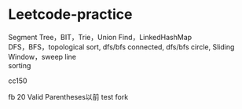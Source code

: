 # Leetcode-practice

Segment Tree，BIT，Trie，Union Find，LinkedHashMap  
DFS，BFS，topological sort, dfs/bfs connected, dfs/bfs circle, Sliding Window，sweep line  
sorting

cc150

fb 20	Valid Parentheses以前
test fork
